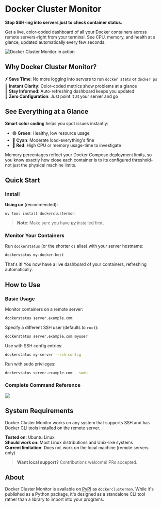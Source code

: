 # Docker Cluster Monitor

**Stop SSH-ing into servers just to check container status.**

Get a live, color-coded dashboard of all your Docker containers across remote servers-right from your terminal. See CPU, memory, and health at a glance, updated automatically every few seconds.

![Docker Cluster Monitor in action](https://blobs.talkpython.fm/docker-status.gif?cache_id=c4e79e)

## Why Docker Cluster Monitor?

**⚡ Save Time**: No more logging into servers to run `docker stats` or `docker ps`  
**👀 Instant Clarity**: Color-coded metrics show problems at a glance  
**🔄 Stay Informed**: Auto-refreshing dashboard keeps you updated  
**🚀 Zero Configuration**: Just point it at your server and go

## See Everything at a Glance

**Smart color coding** helps you spot issues instantly:
- 🟢 **Green**: Healthy, low resource usage
- 🔵 **Cyan**: Moderate load-everything's fine
- 🔴 **Red**: High CPU or memory usage-time to investigate

Memory percentages reflect your Docker Compose deployment limits, so you know exactly how close each container is to its configured threshold-not just the physical machine limits.

## Quick Start

### Install

**Using uv** (recommended):
```bash
uv tool install dockerclustermon
```

> **Note**: Make sure you have [uv](https://docs.astral.sh/uv/getting-started/installation/) installed first.

### Monitor Your Containers

Run `dockerstatus` (or the shorter `ds` alias) with your server hostname:

```bash
dockerstatus my-docker-host
```

That's it! You now have a live dashboard of your containers, refreshing automatically.

## How to Use

### Basic Usage

Monitor containers on a remote server:
```bash
dockerstatus server.example.com
```

Specify a different SSH user (defaults to `root`):
```bash
dockerstatus server.example.com myuser
```

Use with SSH config entries:
```bash
dockerstatus my-server --ssh-config
```

Run with sudo privileges:
```bash
dockerstatus server.example.com --sudo
```

### Complete Command Reference

![](https://blobs.talkpython.fm/dockerclustermon-help.png?cache_id=029533)


## System Requirements

Docker Cluster Monitor works on any system that supports SSH and has Docker CLI tools installed on the remote server.

**Tested on**: Ubuntu Linux  
**Should work on**: Most Linux distributions and Unix-like systems  
**Current limitation**: Does not work on the local machine (remote servers only)

> **Want local support?** Contributions welcome! PRs accepted.

## About

Docker Cluster Monitor is available on [PyPI](https://pypi.org/project/dockerclustermon/) as `dockerclustermon`. While it's published as a Python package, it's designed as a standalone CLI tool rather than a library to import into your programs.
